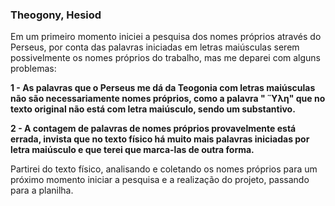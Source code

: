 ### Theogony, Hesiod
 Em um primeiro momento iniciei a pesquisa dos nomes próprios através do Perseus, por conta das palavras iniciadas em letras maiúsculas serem possivelmente os nomes próprios do trabalho, mas me deparei com alguns problemas:

<b> 1 - As palavras que o Perseus me dá da Teogonia com letras maiúsculas não são necessariamente nomes próprios, como a palavra " Ὕλη" que no texto original não está com letra maiúsculo, sendo um substantivo. 
 
  2 - A contagem de palavras de nomes próprios provavelmente está errada, invista que no texto físico há muito mais palavras iniciadas por letra maiúsculo e que terei que marca-las de outra forma. </b>

Partirei do texto físico, analisando e coletando os nomes próprios para um próximo momento iniciar a pesquisa e a realização do projeto, passando para a planilha. 
